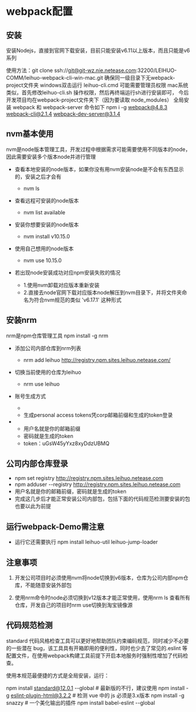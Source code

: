 # webpack配置

## 安装

安装Nodejs，直接到官网下载安装，目前只能安装v6.11以上版本，而且只能是v6系列

[webpack说明文档]: http://sites-doc.leihuo.netease.com/webpack/webpack%E4%BD%BF%E7%94%A8%E8%AF%B4%E6%98%8E.html

使用方法：git clone ssh://git@git-wz.nie.netease.com:32200/LEIHUO-COMM/leihuo-webpack-cli-win-mac.git
确保同一级目录下无webpack-project文件夹
windows双击运行 leihuo-cli.cmd 可能需要管理员权限
mac系统类似，首先修改leihuo-cli.sh 操作权限，然后再终端运行sh进行安装即可，
今后开发项目均在webpack-project文件夹下（因为要读取 node_modules）
全局安装 webpack 和 webpack-server 命令如下
npm i -g webpack@4.8.3 webpack-cli@2.1.4 webpack-dev-server@3.1.4

## nvm基本使用

nvm是node版本管理工具，开发过程中根据需求可能需要使用不同版本的node，因此需要安装多个版本node并进行管理

- 查看本地安装的node版本，如果你没有用nvm安装node是不会有东西显示的，安装之后才会有
  - nvm ls

- 查看远程可安装的node版本
  - nvm list available

- 安装你想要安装的node版本
  - nvm install v10.15.0

- 使用自己想用的node版本
  - nvm use 10.15.0

- 若出现node安装成功对应npm安装失败的情况
  - 1.使用nvm卸载对应版本重新安装
  - 2.直接去node官网下载对应版本node解压到nvm目录下，并将文件夹命名为符合nvm规范的类似 'v6.17.1' 这种形式
  
## 安装nrm

nrm是npm仓库管理工具
npm install -g nrm

- 添加公司内部仓库到nrm列表
  - nrm add leihuo http://registry.npm.sites.leihuo.netease.com/

- 切换当前使用的仓库为leihuo
  - nrm use leihuo

- 账号生成方式
  - [1]: https://git-wz.nie.netease.com/profile/personal_access_tokens
  - 生成personal access tokens凭corp邮箱前缀和生成的token登录

- [登录]: http://registry.npm.sites.leihuo.netease.com/#/
  - 用户名就是你的邮箱前缀
  - 密码就是生成的token
  - token：uGsW45yYxz8xyDdzUBMQ

## 公司内部仓库登录

- npm set registry http://registry.npm.sites.leihuo.netease.com
- npm adduser --registry http://registry.npm.sites.leihuo.netease.com
- 用户名就是你的邮箱前缀，密码就是生成的token
- 完成这几步后才能正常安装公司内部包，包括下面的代码规范检测要安装的包也要以此为前提

## 运行webpack-Demo需注意

- 运行它还需要执行 npm install leihuo-util leihuo-jump-loader

## 注意事项

1. 开发公司项目时必须使用nvm将node切换到v6版本，仓库为公司内部npm仓库，不能随意安装外部包

2. 使用nrm命令时node必须切换到v12版本才能正常使用，使用nrm ls 查看所有仓库，开发自己的项目时nrm use切换到淘宝镜像源

## 代码规范检测

standard 代码风格检查工具可以更好地帮助团队约束编码规范，同时减少不必要的一些潜在 bug，该工具具有开箱即用的便利性，同时也少去了常见的.eslint 等配置文件，在使用webpack构建工具前提下开启本地服务时强制性增加了代码检查。

使用本规范最便捷的方式是全局安装，运行：

npm install standard@12.0.1 --global  # 最新版的不行，建议使用
npm install  -g eslint-plugin-html@3.2.2  # 检测 vue 中的 js  必须是3.x版本
npm install -g snazzy  # 一个美化输出的插件
npm install babel-eslint --global
